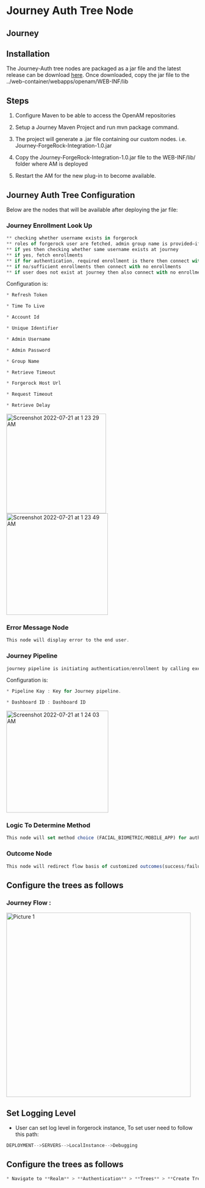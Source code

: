 # Journey Auth Tree Node

## Journey

## Installation

The Journey-Auth tree nodes are packaged as a jar file and the latest release can be download [here](https://github.com/nitesh-sacumen/Journey).
Once downloaded, copy the jar file to the ../web-container/webapps/openam/WEB-INF/lib
 
## Steps

1) Configure Maven to be able to access the OpenAM repositories

2) Setup a Journey Maven Project and run mvn package command.

3) The project will generate a .jar file containing our custom nodes. i.e. Journey-ForgeRock-Integration-1.0.jar

5) Copy the Journey-ForgeRock-Integration-1.0.jar file to the WEB-INF/lib/ folder where AM is deployed

6) Restart the AM for the new plug-in to become available.


## Journey Auth Tree Configuration

Below are the nodes that will be available after deploying the jar file:

### Journey Enrollment Look Up
```js
** checking whether username exists in forgerock
** roles of forgerock user are fetched, admin group name is provided—if username is part of that admin group members list then facial biometrics will be preferred enrollment/authentication—but if admin user is not having facial biometrics enrolled but enrolled for mobile app then authentication will be done using mobile app
** if yes then checking whether same username exists at journey
** if yes, fetch enrollments
** if for authentication, required enrollment is there then connect with has enrollments with that method for authentication
** if no/sufficient enrollments then connect with no enrollments
** if user does not exist at journey then also connect with no enrollments path
```

Configuration is:
```js
* Refresh Token

* Time To Live

* Account Id

* Unique Identifier

* Admin Username

* Admin Password

* Group Name

* Retrieve Timeout

* Forgerock Host Url

* Request Timeout

* Retrieve Delay

```

<img width="261" alt="Screenshot 2022-07-21 at 1 23 29 AM" src="https://user-images.githubusercontent.com/106667867/180070027-39f7b6c3-b44f-41b3-b2e8-78596dc30db9.png">
<img width="266" alt="Screenshot 2022-07-21 at 1 23 49 AM" src="https://user-images.githubusercontent.com/106667867/180070065-5e4ee732-52ee-42a4-a17d-65ee9514f23b.png">



### Error Message Node
```js
This node will display error to the end user.
```
 
### Journey Pipeline
```js
journey pipeline is initiating authentication/enrollment by calling execution create api, which will give execution id--then retrieve execution api will check for execution response at fixed intervals and for fixed intervals--whether execution was successful/timeout-retry/failed 
```

Configuration is:
```js
* Pipeline Kay : Key for Journey pipeline.

* Dashboard ID : Dashboard ID
```

<img width="267" alt="Screenshot 2022-07-21 at 1 24 03 AM" src="https://user-images.githubusercontent.com/106667867/180070156-4c4e434b-6068-460d-aa4a-63688cfec60d.png">


### Logic To Determine Method
```js
This node will set method choice (FACIAL_BIOMETRIC/MOBILE_APP) for authentication.
```


### Outcome Node
```js
This node will redirect flow basis of customized outcomes(success/failure/timeout).
```



## Configure the trees as follows

### Journey Flow :
<img width="483" alt="Picture 1" src="https://user-images.githubusercontent.com/106667867/180070558-23d97114-24a6-4aa8-94f1-a94ac424018d.png">


## Set Logging Level

* User can set log level in forgerock instance, To set user need to follow this path:
```js
DEPLOYMENT-->SERVERS-->LocalInstance-->Debugging
```

## Configure the trees as follows
```js
* Navigate to **Realm** > **Authentication** > **Trees** > **Create Tree**
```

